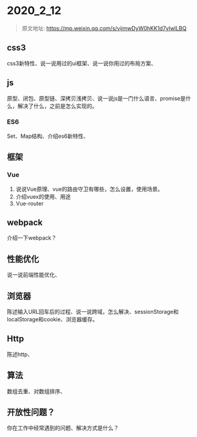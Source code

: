# 2020_2_12
> 原文地址: https://mp.weixin.qq.com/s/vijmwDyW0hKK1d7ylwILBQ

## css3
css3新特性、说一说用过的ui框架、说一说你用过的布局方案、

## js 
原型、闭包、原型链、深拷贝浅拷贝、说一说js是一门什么语言、promise是什么，解决了什么，之前是怎么实现的。

### ES6
Set、Map结构、介绍es6新特性、

## 框架
### Vue
1. 说说Vue原理、vue的路由守卫有哪些，怎么设置，使用场景。
2. 介绍vuex的使用、用途
3. Vue-router

## webpack
介绍一下webpack？

## 性能优化
说一说前端性能优化、

## 浏览器
陈述输入URL回车后的过程、说一说跨域，怎么解决、sessionStorage和localStorage和cookie、浏览器缓存。

## Http
陈述http、

## 算法
数组去重、对数组排序、

## 开放性问题？
你在工作中经常遇到的问题、解决方式是什么？